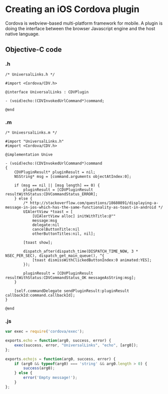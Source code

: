 # Creating an iOS Cordova plugin

Cordova is webview-based multi-platform framework for mobile. A plugin is doing the interface between the browser Javascript engine and the host native language.

## Objective-C code

### .h 

```obj-c
/* UniversalLinks.h */

#import <Cordova/CDV.h>

@interface UniversalLinks : CDVPlugin

- (void)echo:(CDVInvokedUrlCommand*)command;

@end
```

### .m

```obj-c
/* UnivesrsalLinks.m */

#import "UniversalLinks.h"
#import <Cordova/CDV.h>

@implementation Unive

- (void)echo:(CDVInvokedUrlCommand*)command
{
    CDVPluginResult* pluginResult = nil;
    NSString* msg = [command.arguments objectAtIndex:0];

    if (msg == nil || [msg length] == 0) {
        pluginResult = [CDVPluginResult resultWithStatus:CDVCommandStatus_ERROR];
    } else {
        /* http://stackoverflow.com/questions/18680891/displaying-a-message-in-ios-which-has-the-same-functionality-as-toast-in-android */
        UIAlertView *toast = [
            [UIAlertView alloc] initWithTitle:@""
            message:msg
            delegate:nil
            cancelButtonTitle:nil
            otherButtonTitles:nil, nil];

        [toast show];
        
        dispatch_after(dispatch_time(DISPATCH_TIME_NOW, 3 * NSEC_PER_SEC), dispatch_get_main_queue(), ^{
            [toast dismissWithClickedButtonIndex:0 animated:YES];
        });
        
        pluginResult = [CDVPluginResult resultWithStatus:CDVCommandStatus_OK messageAsString:msg];
    }

    [self.commandDelegate sendPluginResult:pluginResult callbackId:command.callbackId];
}

@end
```

### .js

```javascript
var exec = require('cordova/exec');

exports.echo = function(arg0, success, error) {
    exec(success, error, "UniversalLinks", "echo", [arg0]);
};

exports.echojs = function(arg0, success, error) {
    if (arg0 && typeof(arg0) === 'string' && arg0.length > 0) {
        success(arg0);
    } else {
        error('Empty message!');
    }
};
```
